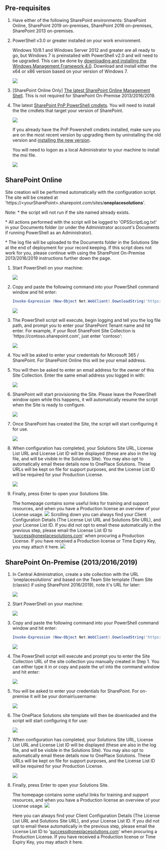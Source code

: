 ## Pre-requisites


1.  Have either of the following SharePoint environments: SharePoint Online, SharePoint 2019 on-premises, SharePoint 2016 on-premises, SharePoint 2013 on-premises.

2.  PowerShell v3.0 or greater installed on your work environment. 

    Windows 10/8.1 and Windows Server 2012 and greater are all ready to go, but Windows 7 is preinstalled with PowerShell v2.0 and will need to be  upgraded. This can be done by [downloading and installing the Windows Management Framework 4.0](https://www.microsoft.com/en-au/download/details.aspx?id=40855). Download and install either the x64 or x86 version based on your version of Windows 7.

    ![](./README-Images/image1.png)

3.  \[SharePoint Online Only\] [The latest SharePoint Online Management Shell](https://www.microsoft.com/en-au/download/details.aspx?id=35588). This is not required for SharePoint On-Premise 2013/2016/2019.

4.  The latest [SharePoint PnP PowerShell cmdlets](https://github.com/SharePoint/PnP-PowerShell/releases). You will need to install the the cmdlets that target your version of SharePoint.

    ![](./README-Images/image2.png)

    If you already have the PnP Powershell cmdlets installed, make sure you are on the most recent version by upgrading them by uninstalling the old version and [installing the new version](https://github.com/SharePoint/PnP-PowerShell/releases).

    You will need to logon as a local Administrator to your machine to install the msi file.

    ![](./README-Images/image3.png)
	

## SharePoint Online
Site creation will be performed automatically with the configuration script. The site will be created at 'https://&lt;yourSharePoint&gt;&#46;sharepoint&#46;com/sites/<b>oneplacesolutions</b>'.

Note: * the script will not run if the site named already exists.

\* All actions performed with the script will be logged to 'OPSScriptLog.txt' in your Documents folder (or under the Administrator account's Documents if running PowerShell as an Administrator). 

\* The log file will be uploaded to the Documents folder in the Solutions Site at the end of deployment for your record keeping. If this script does not work for you, please continue with using the SharePoint On-Premise 2013/2016/2019 instructions further down the page.


1.  Start PowerShell on your machine:

    ![](./README-Images/image4.png)

2.  Copy and paste the following command into your PowerShell command
    window and hit enter:

    ```PowerShell
    Invoke-Expression (New-Object Net.WebClient).DownloadString('https://raw.githubusercontent.com/OnePlaceSolutions/OnePlaceLiveSitePnP/master/oneplaceSolutionsSite-Config-v3-SPO-modern.ps1')
    ```

    ![](./README-Images/invokestringSPO.png)


3.  The PowerShell script will execute, begin logging and tell you the log file path, and prompt you to enter your SharePoint Tenant name and hit enter. For example, if your Root SharePoint Site Collection is 'htt<span>ps://contoso&#46;sharepoint&#46;com', just enter 'contoso':

    ![](./README-Images/entertenantSPO.png)

4.  You will be asked to enter your credentials for Microsoft 365 \/ SharePoint. For SharePoint Online this will be your email address.

5.  You will then be asked to enter an email address for the owner of this Site Collection. Enter the same email address you logged in with:

    ![](./README-Images/enterownerSPO.png)

6.  SharePoint will start provisioning the Site. Please leave the PowerShell window open while this happens, it will automatically resume the script when the Site is ready to configure.

    ![](./README-Images/sitecreationSPO.png)

7.  Once SharePoint has created the Site, the script will start configuring it for use.

    ![](./README-Images/siteconfigurationSPO.png)
	
8.  When configuration has completed, your Solutions Site URL, License List URL and License List ID will be displayed (these are also in the log file, and will be visible in the Solutions Site). You may also opt to automatically email these details now to OnePlace Solutions. These URLs will be kept on file for support purposes, and the License List ID will be required for your Production License.

    ![](./README-Images/configurationcompleteSPO.png)
9.  Finally, press Enter to open your Solutions Site.

	The homepage contains some useful links for training and support resources, and when you have a Production license an overview of your License usage.
    ![](./README-Images/solutionssiteSPO.png)
	Scrolling down you can always find your Client Configuration Details (The License List URL and Solutions Site URL), and your License List ID. If you did not opt to email these automatically in the previous step, please email the License List ID to 'success@oneplacesolutions.com' when procuring a Production License. If you have received a Production license or Time Expiry Key, you may attach it here.
    ![](./README-Images/solutionssitedetailsSPO.png)


## SharePoint On-Premise (2013/2016/2019)
1.  In Central Administration, create a site collection with the URL 'oneplacesolutions' and based on the Team Site template (Team Site (classic) if using SharePoint 2016/2019), note it's URL for later:

    ![](./README-Images/createsitecollection-onpremise-v2.png)

2.  Start PowerShell on your machine:

    ![](./README-Images/image4.png)

3.  Copy and paste the following command into your PowerShell command
    window and hit enter:

    ```PowerShell
    Invoke-Expression (New-Object Net.WebClient).DownloadString('https://raw.githubusercontent.com/OnePlaceSolutions/OnePlaceLiveSitePnP/master/oneplaceSolutionsSite-Config-v2-onPrem-classic.ps1')
    ```

    ![](./README-Images/ps1command.png)


4.  The PowerShell script will execute and prompt you to enter the Site Collection URL of the site collection you manually created in Step 1. You can either type it in or copy and paste the url into the command window and hit enter:

    ![](./README-Images/enterurl.png)

5.  You will be asked to enter your credentials for SharePoint. For on-premise it will be your domain\\username:

    ![](./README-Images/credentials.png)

6.  The OnePlace Solutions site template will then be downloaded and the script will start configuring it for use:


    ![](./README-Images/applychanges.png)
7.  When configuration has completed, your Solutions Site URL, License List URL and License List ID will be displayed (these are also in the log file, and will be visible in the Solutions Site). You may also opt to automatically email these details now to OnePlace Solutions. These URLs will be kept on file for support purposes, and the License List ID will be required for your Production License.

    ![](./README-Images/applyingchangestosite.png)
8.  Finally, press Enter to open your Solutions Site.

	The homepage contains some useful links for training and support resources, and when you have a Production license an overview of your License usage. 
	![](./README-Images/solutionssiteonPrem.png)
	
	Here you can always find your Client Configuration Details (The License List URL and Solutions Site URL), and your License List ID. If you did not opt to email these automatically in the previous step, please email the License List ID to 'success@oneplacesolutions.com' when procuring a Production License. If you have received a Production license or Time Expiry Key, you may attach it here.

